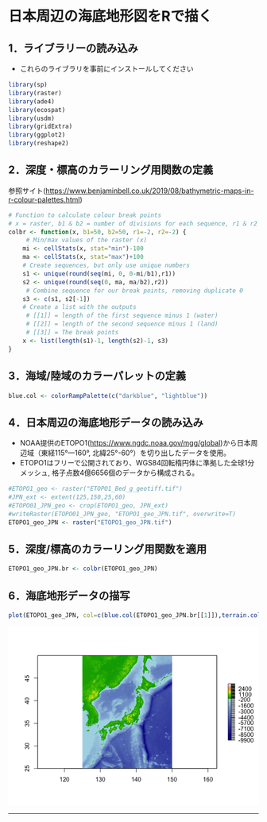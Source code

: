 # 日本周辺の海底地形図をRで描く

## 1．ライブラリーの読み込み

-   これらのライブラリを事前にインストールしてください

``` r
library(sp)
library(raster)
library(ade4)
library(ecospat)
library(usdm)
library(gridExtra)
library(ggplot2)
library(reshape2)
```

## 2．深度・標高のカラーリング用関数の定義

参照サイト(<https://www.benjaminbell.co.uk/2019/08/bathymetric-maps-in-r-colour-palettes.html>)

``` r
# Function to calculate colour break points
# x = raster, b1 & b2 = number of divisions for each sequence, r1 & r2 = rounding value
colbr <- function(x, b1=50, b2=50, r1=-2, r2=-2) {
     # Min/max values of the raster (x)
    mi <- cellStats(x, stat="min")-100
    ma <- cellStats(x, stat="max")+100
    # Create sequences, but only use unique numbers
    s1 <- unique(round(seq(mi, 0, 0-mi/b1),r1))
    s2 <- unique(round(seq(0, ma, ma/b2),r2))
     # Combine sequence for our break points, removing duplicate 0
    s3 <- c(s1, s2[-1])
    # Create a list with the outputs
     # [[1]] = length of the first sequence minus 1 (water)
     # [[2]] = length of the second sequence minus 1 (land)
     # [[3]] = The break points
    x <- list(length(s1)-1, length(s2)-1, s3)
}
```

## 3．海域/陸域のカラーパレットの定義

``` r
blue.col <- colorRampPalette(c("darkblue", "lightblue"))
```

## 4．日本周辺の海底地形データの読み込み

-   NOAA提供のETOPO1(<a href="https://www.ngdc.noaa.gov/mgg/global)から日本周辺域（東経115" class="uri">https://www.ngdc.noaa.gov/mgg/global)から日本周辺域（東経115</a>°—160°,
    北緯25°-60°）を切り出したデータを使用。
-   ETOPO1はフリーで公開されており、WGS84回転楕円体に準拠した全球1分メッシュ,
    格子点数4億6656個のデータから構成される。

``` r
#ETOPO1_geo <- raster("ETOPO1_Bed_g_geotiff.tif")
#JPN_ext <- extent(125,150,25,60)
#ETOPO01_JPN_geo <- crop(ETOPO1_geo, JPN_ext)
#writeRaster(ETOPO01_JPN_geo, "ETOPO1_geo_JPN.tif", overwrite=T)
ETOPO1_geo_JPN <- raster("ETOPO1_geo_JPN.tif")
```

## 5．深度/標高のカラーリング用関数を適用

``` r
ETOPO1_geo_JPN.br <- colbr(ETOPO1_geo_JPN)
```

## 6．海底地形データの描写

``` r
plot(ETOPO1_geo_JPN, col=c(blue.col(ETOPO1_geo_JPN.br[[1]]),terrain.colors(ETOPO1_geo_JPN.br[[2]])),breaks=ETOPO1_geo_JPN.br[[3]])
```

![](Plot.Sea_around_JPN_files/figure-markdown_github/unnamed-chunk-6-1.png)

------------------------------------------------------------------------
